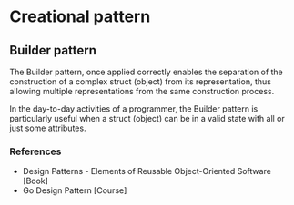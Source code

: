 # Creational pattern

## Builder pattern

The Builder pattern, once applied correctly enables the separation of the construction of a complex struct (object)
from its representation, thus allowing multiple representations from the same construction process.

In the day-to-day activities of a programmer, the Builder pattern is particularly useful when a struct (object)
can be in a valid state with all or just some attributes.



### References

- Design Patterns - Elements of Reusable Object-Oriented Software [Book]
- Go Design Pattern [Course]